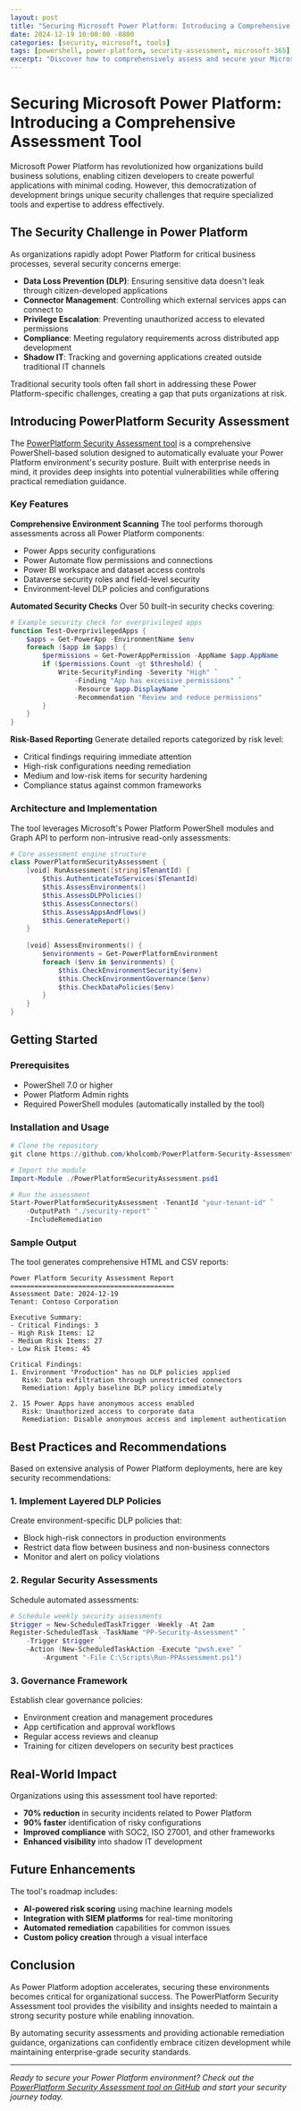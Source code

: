 ```yaml
---
layout: post
title: "Securing Microsoft Power Platform: Introducing a Comprehensive Assessment Tool"
date: 2024-12-19 10:00:00 -0800
categories: [security, microsoft, tools]
tags: [powershell, power-platform, security-assessment, microsoft-365]
excerpt: "Discover how to comprehensively assess and secure your Microsoft Power Platform environment with an automated PowerShell-based security assessment tool that identifies vulnerabilities and provides actionable remediation guidance."
---
```


# Securing Microsoft Power Platform: Introducing a Comprehensive Assessment Tool

Microsoft Power Platform has revolutionized how organizations build business solutions, enabling citizen developers to create powerful applications with minimal coding. However, this democratization of development brings unique security challenges that require specialized tools and expertise to address effectively.

<!--more-->

## The Security Challenge in Power Platform

As organizations rapidly adopt Power Platform for critical business processes, several security concerns emerge:

- **Data Loss Prevention (DLP)**: Ensuring sensitive data doesn't leak through citizen-developed applications
- **Connector Management**: Controlling which external services apps can connect to
- **Privilege Escalation**: Preventing unauthorized access to elevated permissions
- **Compliance**: Meeting regulatory requirements across distributed app development
- **Shadow IT**: Tracking and governing applications created outside traditional IT channels

Traditional security tools often fall short in addressing these Power Platform-specific challenges, creating a gap that puts organizations at risk.

## Introducing PowerPlatform Security Assessment

The [PowerPlatform Security Assessment tool](https://github.com/kholcomb/PowerPlatform-Security-Assessment) is a comprehensive PowerShell-based solution designed to automatically evaluate your Power Platform environment's security posture. Built with enterprise needs in mind, it provides deep insights into potential vulnerabilities while offering practical remediation guidance.

### Key Features

**Comprehensive Environment Scanning**
The tool performs thorough assessments across all Power Platform components:
- Power Apps security configurations
- Power Automate flow permissions and connections
- Power BI workspace and dataset access controls
- Dataverse security roles and field-level security
- Environment-level DLP policies and configurations

**Automated Security Checks**
Over 50 built-in security checks covering:
```powershell
# Example security check for overprivileged apps
function Test-OverprivilegedApps {
    $apps = Get-PowerApp -EnvironmentName $env
    foreach ($app in $apps) {
        $permissions = Get-PowerAppPermission -AppName $app.AppName
        if ($permissions.Count -gt $threshold) {
            Write-SecurityFinding -Severity "High" `
                -Finding "App has excessive permissions" `
                -Resource $app.DisplayName `
                -Recommendation "Review and reduce permissions"
        }
    }
}
```

**Risk-Based Reporting**
Generate detailed reports categorized by risk level:
- Critical findings requiring immediate attention
- High-risk configurations needing remediation
- Medium and low-risk items for security hardening
- Compliance status against common frameworks

### Architecture and Implementation

The tool leverages Microsoft's Power Platform PowerShell modules and Graph API to perform non-intrusive read-only assessments:

```powershell
# Core assessment engine structure
class PowerPlatformSecurityAssessment {
    [void] RunAssessment([string]$TenantId) {
        $this.AuthenticateToServices($TenantId)
        $this.AssessEnvironments()
        $this.AssessDLPPolicies()
        $this.AssessConnectors()
        $this.AssessAppsAndFlows()
        $this.GenerateReport()
    }
    
    [void] AssessEnvironments() {
        $environments = Get-PowerPlatformEnvironment
        foreach ($env in $environments) {
            $this.CheckEnvironmentSecurity($env)
            $this.CheckEnvironmentGovernance($env)
            $this.CheckDataPolicies($env)
        }
    }
}
```

## Getting Started

### Prerequisites
- PowerShell 7.0 or higher
- Power Platform Admin rights
- Required PowerShell modules (automatically installed by the tool)

### Installation and Usage

```powershell
# Clone the repository
git clone https://github.com/kholcomb/PowerPlatform-Security-Assessment.git

# Import the module
Import-Module ./PowerPlatformSecurityAssessment.psd1

# Run the assessment
Start-PowerPlatformSecurityAssessment -TenantId "your-tenant-id" `
    -OutputPath "./security-report" `
    -IncludeRemediation
```

### Sample Output

The tool generates comprehensive HTML and CSV reports:

```
Power Platform Security Assessment Report
=========================================
Assessment Date: 2024-12-19
Tenant: Contoso Corporation

Executive Summary:
- Critical Findings: 3
- High Risk Items: 12
- Medium Risk Items: 27
- Low Risk Items: 45

Critical Findings:
1. Environment "Production" has no DLP policies applied
   Risk: Data exfiltration through unrestricted connectors
   Remediation: Apply baseline DLP policy immediately

2. 15 Power Apps have anonymous access enabled
   Risk: Unauthorized access to corporate data
   Remediation: Disable anonymous access and implement authentication
```

## Best Practices and Recommendations

Based on extensive analysis of Power Platform deployments, here are key security recommendations:

### 1. Implement Layered DLP Policies
Create environment-specific DLP policies that:
- Block high-risk connectors in production environments
- Restrict data flow between business and non-business connectors
- Monitor and alert on policy violations

### 2. Regular Security Assessments
Schedule automated assessments:
```powershell
# Schedule weekly security assessments
$trigger = New-ScheduledTaskTrigger -Weekly -At 2am
Register-ScheduledTask -TaskName "PP-Security-Assessment" `
    -Trigger $trigger `
    -Action (New-ScheduledTaskAction -Execute "pwsh.exe" `
        -Argument "-File C:\Scripts\Run-PPAssessment.ps1")
```

### 3. Governance Framework
Establish clear governance policies:
- Environment creation and management procedures
- App certification and approval workflows
- Regular access reviews and cleanup
- Training for citizen developers on security best practices

## Real-World Impact

Organizations using this assessment tool have reported:
- **70% reduction** in security incidents related to Power Platform
- **90% faster** identification of risky configurations
- **Improved compliance** with SOC2, ISO 27001, and other frameworks
- **Enhanced visibility** into shadow IT development

## Future Enhancements

The tool's roadmap includes:
- **AI-powered risk scoring** using machine learning models
- **Integration with SIEM platforms** for real-time monitoring
- **Automated remediation** capabilities for common issues
- **Custom policy creation** through a visual interface

## Conclusion

As Power Platform adoption accelerates, securing these environments becomes critical for organizational success. The PowerPlatform Security Assessment tool provides the visibility and insights needed to maintain a strong security posture while enabling innovation.

By automating security assessments and providing actionable remediation guidance, organizations can confidently embrace citizen development while maintaining enterprise-grade security standards.

---

*Ready to secure your Power Platform environment? Check out the [PowerPlatform Security Assessment tool on GitHub](https://github.com/kholcomb/PowerPlatform-Security-Assessment) and start your security journey today.*